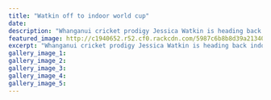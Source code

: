 ```yaml
---
title: "Watkin off to indoor world cup"
date: 
description: "Whanganui cricket prodigy Jessica Watkin is heading back indoors to once again pull on the black shirt with her selection in the NZ U21 Women's team to play at the World Indoor Cricket Fed World Cup.."
featured_image: http://c1940652.r52.cf0.rackcdn.com/5987c6b8b8d39a21340000fd/Jess-Watkins-blasts-century-Chron-18-Dec-2016.jpg
excerpt: "Whanganui cricket prodigy Jessica Watkin is heading back indoors to once again pull on the black shirt with her selection in the NZ U21 Women's team to play at the World Indoor Cricket Federation (WICF) World Cup next month."
gallery_image_1: 
gallery_image_2: 
gallery_image_3: 
gallery_image_4: 
gallery_image_5: 
---
```


